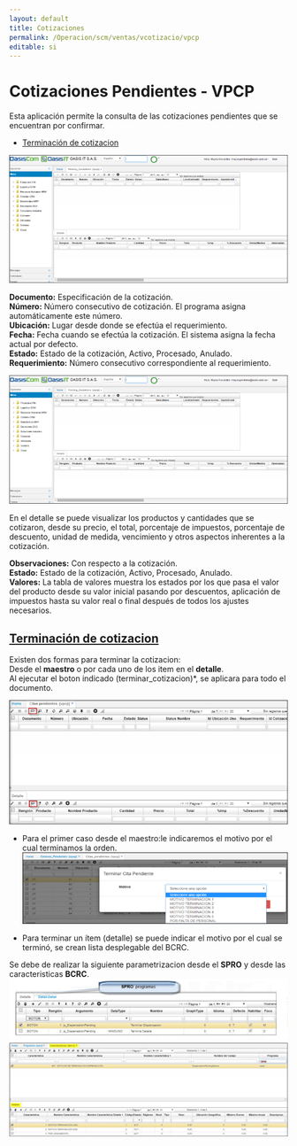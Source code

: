 ```yaml
---
layout: default
title: Cotizaciones
permalink: /Operacion/scm/ventas/vcotizacio/vpcp
editable: si
---
```


# Cotizaciones Pendientes - VPCP

Esta aplicación permite la consulta de las cotizaciones pendientes que se encuentran por confirmar.  

- [Terminación de cotizacion](http://docs.oasiscom.com/Operacion/scm/ventas/vcotizacio/vpcp#terminación-de-cotizacion)

![](vpcp1.png)

**Documento:** Especificación de la cotización.  
**Número:** Número consecutivo de cotización. El programa asigna automáticamente este número.  
**Ubicación:** Lugar desde donde se efectúa el requerimiento.  
**Fecha:** Fecha cuando se efectúa la cotización. El sistema asigna la fecha actual por defecto.  
**Estado:** Estado de la cotización, Activo, Procesado, Anulado.  
**Requerimiento:** Número consecutivo correspondiente al requerimiento.  


![](vpcp2.png)

En el detalle se puede visualizar los productos y cantidades que se cotizaron, desde su precio, el total, porcentaje de impuestos, porcentaje de descuento, unidad de medida, vencimiento y otros aspectos inherentes a la cotización.

**Observaciones:** Con respecto a la cotización.  
**Estado:** Estado de la cotización, Activo, Procesado, Anulado.  
**Valores:** La tabla de valores muestra los estados por los que pasa el valor del producto desde su valor inicial pasando por descuentos, aplicación de impuestos hasta su valor real o final después de todos los ajustes necesarios.  

## [Terminación de cotizacion](http://docs.oasiscom.com/Operacion/scm/ventas/vcotizacio/vpcp#terminación-de-cotizacion)  
Existen dos formas para terminar la cotizacion:  
Desde el **maestro** o por cada uno de los item en el **detalle**.  
Al ejecutar el boton indicado (terminar_cotizacion)*, se aplicara para todo el documento.  

![](vpcp3.png)  
* Para el primer caso desde el maestro:le indicaremos el motivo por el cual terminamos la orden.  
![](vpcp4.png)  

* Para terminar un ítem (detalle) se puede indicar el motivo por el cual se terminó, se crean lista desplegable del BCRC.  

Se debe de realizar la siguiente parametrizacion desde el **SPRO** y desde las caracteristicas **BCRC**.  
	![](vpcp5.png)  
